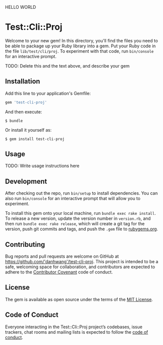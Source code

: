 HELLO WORLD

# Test::Cli::Proj

Welcome to your new gem! In this directory, you'll find the files you need to be able to package up your Ruby library into a gem. Put your Ruby code in the file `lib/test/cli/proj`. To experiment with that code, run `bin/console` for an interactive prompt.

TODO: Delete this and the text above, and describe your gem

## Installation

Add this line to your application's Gemfile:

```ruby
gem 'test-cli-proj'
```

And then execute:

    $ bundle

Or install it yourself as:

    $ gem install test-cli-proj

## Usage

TODO: Write usage instructions here

## Development

After checking out the repo, run `bin/setup` to install dependencies. You can also run `bin/console` for an interactive prompt that will allow you to experiment.

To install this gem onto your local machine, run `bundle exec rake install`. To release a new version, update the version number in `version.rb`, and then run `bundle exec rake release`, which will create a git tag for the version, push git commits and tags, and push the `.gem` file to [rubygems.org](https://rubygems.org).

## Contributing

Bug reports and pull requests are welcome on GitHub at https://github.com/'danhwang'/test-cli-proj. This project is intended to be a safe, welcoming space for collaboration, and contributors are expected to adhere to the [Contributor Covenant](http://contributor-covenant.org) code of conduct.

## License

The gem is available as open source under the terms of the [MIT License](https://opensource.org/licenses/MIT).

## Code of Conduct

Everyone interacting in the Test::Cli::Proj project’s codebases, issue trackers, chat rooms and mailing lists is expected to follow the [code of conduct](https://github.com/'danhwang'/test-cli-proj/blob/master/CODE_OF_CONDUCT.md).
